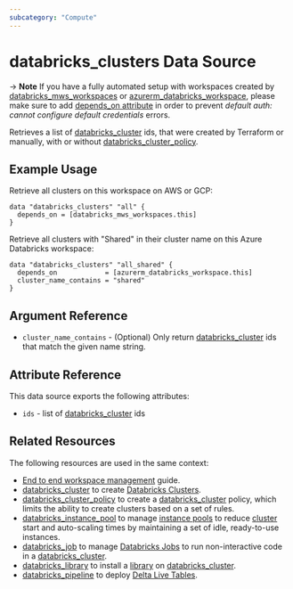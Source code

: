```yaml
---
subcategory: "Compute"
---
```

# databricks_clusters Data Source

-> **Note** If you have a fully automated setup with workspaces created by [databricks_mws_workspaces](../resources/mws_workspaces.md) or [azurerm_databricks_workspace](https://registry.terraform.io/providers/hashicorp/azurerm/latest/docs/resources/databricks_workspace), please make sure to add [depends_on attribute](https://registry.terraform.io/providers/databricks/databricks/latest/docs/guides/troubleshooting#data-resources-and-authentication-is-not-configured-errors) in order to prevent _default auth: cannot configure default credentials_ errors.

Retrieves a list of [databricks_cluster](../resources/cluster.md#cluster_id) ids, that were created by Terraform or manually, with or without [databricks_cluster_policy](../resources/cluster_policy.md).

## Example Usage

Retrieve all clusters on this workspace on AWS or GCP:

```hcl
data "databricks_clusters" "all" {
  depends_on = [databricks_mws_workspaces.this]
}
```

Retrieve all clusters with "Shared" in their cluster name on this Azure Databricks workspace:

```hcl
data "databricks_clusters" "all_shared" {
  depends_on            = [azurerm_databricks_workspace.this]
  cluster_name_contains = "shared"
}
```

## Argument Reference

* `cluster_name_contains` - (Optional) Only return [databricks_cluster](../resources/cluster.md#cluster_id) ids that match the given name string.

## Attribute Reference

This data source exports the following attributes:

* `ids` - list of [databricks_cluster](../resources/cluster.md#cluster_id) ids

## Related Resources

The following resources are used in the same context:

* [End to end workspace management](../guides/passthrough-cluster-per-user.md) guide.
* [databricks_cluster](../resources/cluster.md) to create [Databricks Clusters](https://docs.databricks.com/clusters/index.html).
* [databricks_cluster_policy](../resources/cluster_policy.md) to create a [databricks_cluster](../resources/cluster.md) policy, which limits the ability to create clusters based on a set of rules.
* [databricks_instance_pool](../resources/instance_pool.md) to manage [instance pools](https://docs.databricks.com/clusters/instance-pools/index.html) to reduce [cluster](../resources/cluster.md) start and auto-scaling times by maintaining a set of idle, ready-to-use instances.
* [databricks_job](../resources/job.md) to manage [Databricks Jobs](https://docs.databricks.com/jobs.html) to run non-interactive code in a [databricks_cluster](../resources/cluster.md).
* [databricks_library](../resources/library.md) to install a [library](https://docs.databricks.com/libraries/index.html) on [databricks_cluster](../resources/cluster.md).
* [databricks_pipeline](../resources/pipeline.md) to deploy [Delta Live Tables](https://docs.databricks.com/data-engineering/delta-live-tables/index.html). 
